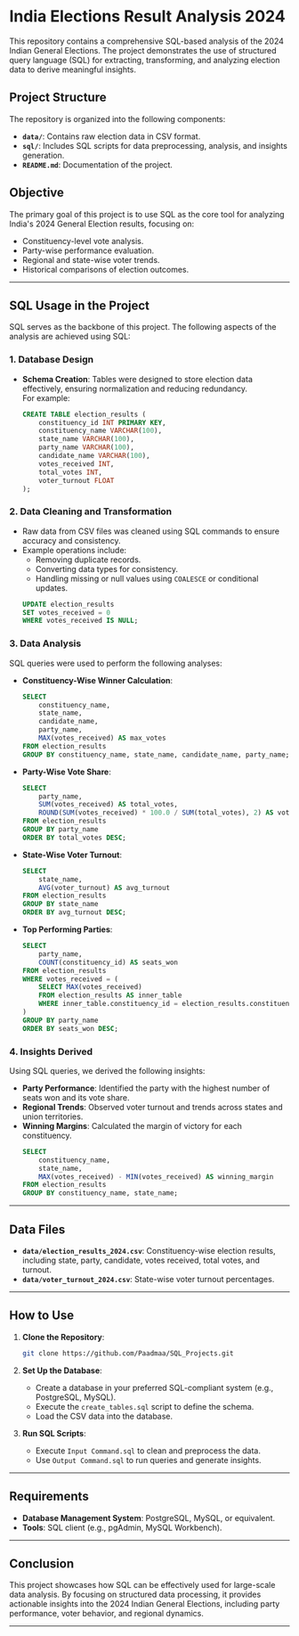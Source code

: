 # India Elections Result Analysis 2024

This repository contains a comprehensive SQL-based analysis of the 2024 Indian General Elections. The project demonstrates the use of structured query language (SQL) for extracting, transforming, and analyzing election data to derive meaningful insights.

## Project Structure

The repository is organized into the following components:

- **`data/`**: Contains raw election data in CSV format.
- **`sql/`**: Includes SQL scripts for data preprocessing, analysis, and insights generation.
- **`README.md`**: Documentation of the project.

## Objective

The primary goal of this project is to use SQL as the core tool for analyzing India's 2024 General Election results, focusing on:

- Constituency-level vote analysis.
- Party-wise performance evaluation.
- Regional and state-wise voter trends.
- Historical comparisons of election outcomes.

---

## SQL Usage in the Project

SQL serves as the backbone of this project. The following aspects of the analysis are achieved using SQL:

### 1. **Database Design**
   - **Schema Creation**: Tables were designed to store election data effectively, ensuring normalization and reducing redundancy.  
     For example:
     ```sql
     CREATE TABLE election_results (
         constituency_id INT PRIMARY KEY,
         constituency_name VARCHAR(100),
         state_name VARCHAR(100),
         party_name VARCHAR(100),
         candidate_name VARCHAR(100),
         votes_received INT,
         total_votes INT,
         voter_turnout FLOAT
     );
     ```

### 2. **Data Cleaning and Transformation**
   - Raw data from CSV files was cleaned using SQL commands to ensure accuracy and consistency.  
   - Example operations include:
     - Removing duplicate records.
     - Converting data types for consistency.
     - Handling missing or null values using `COALESCE` or conditional updates.  
     ```sql
     UPDATE election_results
     SET votes_received = 0
     WHERE votes_received IS NULL;
     ```

### 3. **Data Analysis**
   SQL queries were used to perform the following analyses:

   - **Constituency-Wise Winner Calculation**:
     ```sql
     SELECT 
         constituency_name, 
         state_name, 
         candidate_name, 
         party_name,
         MAX(votes_received) AS max_votes
     FROM election_results
     GROUP BY constituency_name, state_name, candidate_name, party_name;
     ```

   - **Party-Wise Vote Share**:
     ```sql
     SELECT 
         party_name, 
         SUM(votes_received) AS total_votes,
         ROUND(SUM(votes_received) * 100.0 / SUM(total_votes), 2) AS vote_share_percentage
     FROM election_results
     GROUP BY party_name
     ORDER BY total_votes DESC;
     ```

   - **State-Wise Voter Turnout**:
     ```sql
     SELECT 
         state_name, 
         AVG(voter_turnout) AS avg_turnout
     FROM election_results
     GROUP BY state_name
     ORDER BY avg_turnout DESC;
     ```

   - **Top Performing Parties**:
     ```sql
     SELECT 
         party_name, 
         COUNT(constituency_id) AS seats_won
     FROM election_results
     WHERE votes_received = (
         SELECT MAX(votes_received)
         FROM election_results AS inner_table
         WHERE inner_table.constituency_id = election_results.constituency_id
     )
     GROUP BY party_name
     ORDER BY seats_won DESC;
     ```

### 4. **Insights Derived**
   Using SQL queries, we derived the following insights:
   - **Party Performance**: Identified the party with the highest number of seats won and its vote share.
   - **Regional Trends**: Observed voter turnout and trends across states and union territories.
   - **Winning Margins**: Calculated the margin of victory for each constituency.
     ```sql
     SELECT 
         constituency_name, 
         state_name, 
         MAX(votes_received) - MIN(votes_received) AS winning_margin
     FROM election_results
     GROUP BY constituency_name, state_name;
     ```

---

## Data Files

- **`data/election_results_2024.csv`**: Constituency-wise election results, including state, party, candidate, votes received, total votes, and turnout.
- **`data/voter_turnout_2024.csv`**: State-wise voter turnout percentages.

---

## How to Use

1. **Clone the Repository**:
   ```bash
   git clone https://github.com/Paadmaa/SQL_Projects.git
   ```

2. **Set Up the Database**:
   - Create a database in your preferred SQL-compliant system (e.g., PostgreSQL, MySQL).
   - Execute the `create_tables.sql` script to define the schema.
   - Load the CSV data into the database.

3. **Run SQL Scripts**:
   - Execute `Input Command.sql` to clean and preprocess the data.
   - Use `Output Command.sql` to run queries and generate insights.

---

## Requirements

- **Database Management System**: PostgreSQL, MySQL, or equivalent.
- **Tools**: SQL client (e.g., pgAdmin, MySQL Workbench).

---

## Conclusion

This project showcases how SQL can be effectively used for large-scale data analysis. By focusing on structured data processing, it provides actionable insights into the 2024 Indian General Elections, including party performance, voter behavior, and regional dynamics.

---
